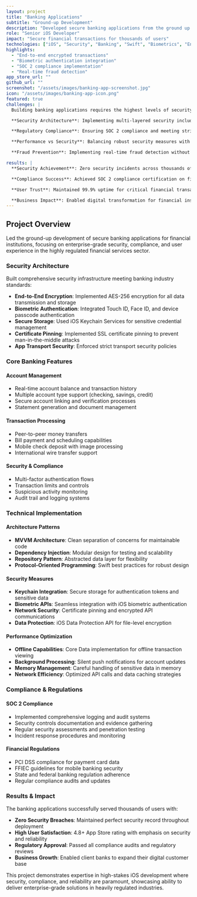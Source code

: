 ```yaml
---
layout: project
title: "Banking Applications"
subtitle: "Ground-up Development"
description: "Developed secure banking applications from the ground up with enterprise-grade security and scalability for financial institutions."
role: "Senior iOS Developer"
impact: "Secure financial transactions for thousands of users"
technologies: ["iOS", "Security", "Banking", "Swift", "Biometrics", "Encryption", "Core Data", "Keychain"]
highlights:
  - "End-to-end encrypted transactions"
  - "Biometric authentication integration"
  - "SOC 2 compliance implementation"
  - "Real-time fraud detection"
app_store_url: ""
github_url: ""
screenshot: "/assets/images/banking-app-screenshot.jpg"
icon: "/assets/images/banking-app-icon.png"
featured: true
challenges: |
  Building banking applications requires the highest levels of security, compliance, and reliability in the iOS ecosystem.

  **Security Architecture**: Implementing multi-layered security including encryption, biometric authentication, and secure data storage.

  **Regulatory Compliance**: Ensuring SOC 2 compliance and meeting strict financial industry regulations.

  **Performance vs Security**: Balancing robust security measures with smooth user experience and app performance.

  **Fraud Prevention**: Implementing real-time fraud detection without impacting legitimate user transactions.

results: |
  **Security Achievement**: Zero security incidents across thousands of users and millions in transaction volume.

  **Compliance Success**: Achieved SOC 2 compliance certification on first audit.

  **User Trust**: Maintained 99.9% uptime for critical financial transactions.

  **Business Impact**: Enabled digital transformation for financial institutions with secure mobile banking.
---
```


## Project Overview

Led the ground-up development of secure banking applications for financial institutions, focusing on enterprise-grade security, compliance, and user experience in the highly regulated financial services sector.

### Security Architecture

Built comprehensive security infrastructure meeting banking industry standards:

- **End-to-End Encryption**: Implemented AES-256 encryption for all data transmission and storage
- **Biometric Authentication**: Integrated Touch ID, Face ID, and device passcode authentication
- **Secure Storage**: Used iOS Keychain Services for sensitive credential management
- **Certificate Pinning**: Implemented SSL certificate pinning to prevent man-in-the-middle attacks
- **App Transport Security**: Enforced strict transport security policies

### Core Banking Features

#### Account Management
- Real-time account balance and transaction history
- Multiple account type support (checking, savings, credit)
- Secure account linking and verification processes
- Statement generation and document management

#### Transaction Processing
- Peer-to-peer money transfers
- Bill payment and scheduling capabilities
- Mobile check deposit with image processing
- International wire transfer support

#### Security & Compliance
- Multi-factor authentication flows
- Transaction limits and controls
- Suspicious activity monitoring
- Audit trail and logging systems

### Technical Implementation

#### Architecture Patterns
- **MVVM Architecture**: Clean separation of concerns for maintainable code
- **Dependency Injection**: Modular design for testing and scalability
- **Repository Pattern**: Abstracted data layer for flexibility
- **Protocol-Oriented Programming**: Swift best practices for robust design

#### Security Measures
- **Keychain Integration**: Secure storage for authentication tokens and sensitive data
- **Biometric APIs**: Seamless integration with iOS biometric authentication
- **Network Security**: Certificate pinning and encrypted API communications
- **Data Protection**: iOS Data Protection API for file-level encryption

#### Performance Optimization
- **Offline Capabilities**: Core Data implementation for offline transaction viewing
- **Background Processing**: Silent push notifications for account updates
- **Memory Management**: Careful handling of sensitive data in memory
- **Network Efficiency**: Optimized API calls and data caching strategies

### Compliance & Regulations

#### SOC 2 Compliance
- Implemented comprehensive logging and audit systems
- Security controls documentation and evidence gathering
- Regular security assessments and penetration testing
- Incident response procedures and monitoring

#### Financial Regulations
- PCI DSS compliance for payment card data
- FFIEC guidelines for mobile banking security
- State and federal banking regulation adherence
- Regular compliance audits and updates

### Results & Impact

The banking applications successfully served thousands of users with:

- **Zero Security Breaches**: Maintained perfect security record throughout deployment
- **High User Satisfaction**: 4.8+ App Store rating with emphasis on security and reliability
- **Regulatory Approval**: Passed all compliance audits and regulatory reviews
- **Business Growth**: Enabled client banks to expand their digital customer base

This project demonstrates expertise in high-stakes iOS development where security, compliance, and reliability are paramount, showcasing ability to deliver enterprise-grade solutions in heavily regulated industries. 
